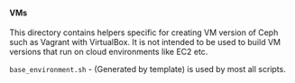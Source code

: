 #### VMs

This directory contains helpers specific for creating VM version of Ceph such as Vagrant with VirtualBox. It is not intended to be used to build VM versions that run on cloud environments like EC2 etc.

`base_environment.sh` - (Generated by template) is used by most all scripts.
